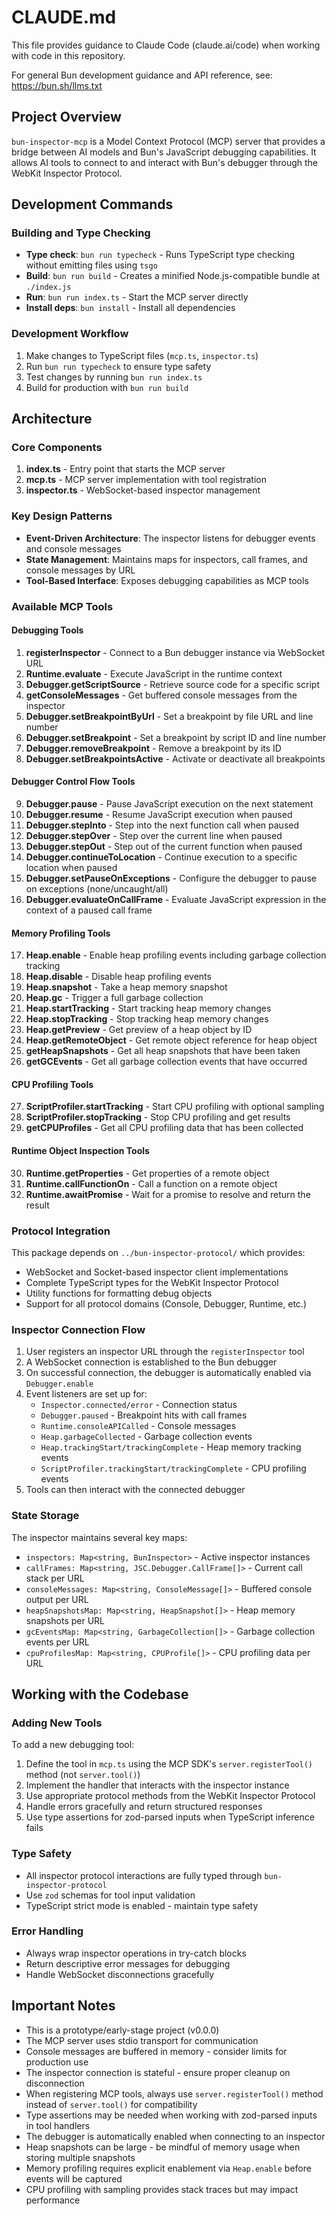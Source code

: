 # CLAUDE.md

This file provides guidance to Claude Code (claude.ai/code) when working with code in this repository.

For general Bun development guidance and API reference, see: https://bun.sh/llms.txt

## Project Overview

`bun-inspector-mcp` is a Model Context Protocol (MCP) server that provides a bridge between AI models and Bun's JavaScript debugging capabilities. It allows AI tools to connect to and interact with Bun's debugger through the WebKit Inspector Protocol.

## Development Commands

### Building and Type Checking

- **Type check**: `bun run typecheck` - Runs TypeScript type checking without emitting files using `tsgo`
- **Build**: `bun run build` - Creates a minified Node.js-compatible bundle at `./index.js`
- **Run**: `bun run index.ts` - Start the MCP server directly
- **Install deps**: `bun install` - Install all dependencies

### Development Workflow

1. Make changes to TypeScript files (`mcp.ts`, `inspector.ts`)
2. Run `bun run typecheck` to ensure type safety
3. Test changes by running `bun run index.ts`
4. Build for production with `bun run build`

## Architecture

### Core Components

1. **index.ts** - Entry point that starts the MCP server
2. **mcp.ts** - MCP server implementation with tool registration
3. **inspector.ts** - WebSocket-based inspector management

### Key Design Patterns

- **Event-Driven Architecture**: The inspector listens for debugger events and console messages
- **State Management**: Maintains maps for inspectors, call frames, and console messages by URL
- **Tool-Based Interface**: Exposes debugging capabilities as MCP tools

### Available MCP Tools

#### Debugging Tools
1. **registerInspector** - Connect to a Bun debugger instance via WebSocket URL
2. **Runtime.evaluate** - Execute JavaScript in the runtime context
3. **Debugger.getScriptSource** - Retrieve source code for a specific script
4. **getConsoleMessages** - Get buffered console messages from the inspector
5. **Debugger.setBreakpointByUrl** - Set a breakpoint by file URL and line number
6. **Debugger.setBreakpoint** - Set a breakpoint by script ID and line number
7. **Debugger.removeBreakpoint** - Remove a breakpoint by its ID
8. **Debugger.setBreakpointsActive** - Activate or deactivate all breakpoints

#### Debugger Control Flow Tools
9. **Debugger.pause** - Pause JavaScript execution on the next statement
10. **Debugger.resume** - Resume JavaScript execution when paused
11. **Debugger.stepInto** - Step into the next function call when paused
12. **Debugger.stepOver** - Step over the current line when paused
13. **Debugger.stepOut** - Step out of the current function when paused
14. **Debugger.continueToLocation** - Continue execution to a specific location when paused
15. **Debugger.setPauseOnExceptions** - Configure the debugger to pause on exceptions (none/uncaught/all)
16. **Debugger.evaluateOnCallFrame** - Evaluate JavaScript expression in the context of a paused call frame

#### Memory Profiling Tools
17. **Heap.enable** - Enable heap profiling events including garbage collection tracking
18. **Heap.disable** - Disable heap profiling events
19. **Heap.snapshot** - Take a heap memory snapshot
20. **Heap.gc** - Trigger a full garbage collection
21. **Heap.startTracking** - Start tracking heap memory changes
22. **Heap.stopTracking** - Stop tracking heap memory changes
23. **Heap.getPreview** - Get preview of a heap object by ID
24. **Heap.getRemoteObject** - Get remote object reference for heap object
25. **getHeapSnapshots** - Get all heap snapshots that have been taken
26. **getGCEvents** - Get all garbage collection events that have occurred

#### CPU Profiling Tools
27. **ScriptProfiler.startTracking** - Start CPU profiling with optional sampling
28. **ScriptProfiler.stopTracking** - Stop CPU profiling and get results
29. **getCPUProfiles** - Get all CPU profiling data that has been collected

#### Runtime Object Inspection Tools
30. **Runtime.getProperties** - Get properties of a remote object
31. **Runtime.callFunctionOn** - Call a function on a remote object
32. **Runtime.awaitPromise** - Wait for a promise to resolve and return the result

### Protocol Integration

This package depends on `../bun-inspector-protocol/` which provides:
- WebSocket and Socket-based inspector client implementations
- Complete TypeScript types for the WebKit Inspector Protocol
- Utility functions for formatting debug objects
- Support for all protocol domains (Console, Debugger, Runtime, etc.)

### Inspector Connection Flow

1. User registers an inspector URL through the `registerInspector` tool
2. A WebSocket connection is established to the Bun debugger
3. On successful connection, the debugger is automatically enabled via `Debugger.enable`
4. Event listeners are set up for:
   - `Inspector.connected/error` - Connection status
   - `Debugger.paused` - Breakpoint hits with call frames
   - `Runtime.consoleAPICalled` - Console messages
   - `Heap.garbageCollected` - Garbage collection events
   - `Heap.trackingStart/trackingComplete` - Heap memory tracking events
   - `ScriptProfiler.trackingStart/trackingComplete` - CPU profiling events
5. Tools can then interact with the connected debugger

### State Storage

The inspector maintains several key maps:
- `inspectors: Map<string, BunInspector>` - Active inspector instances
- `callFrames: Map<string, JSC.Debugger.CallFrame[]>` - Current call stack per URL
- `consoleMessages: Map<string, ConsoleMessage[]>` - Buffered console output per URL
- `heapSnapshotsMap: Map<string, HeapSnapshot[]>` - Heap memory snapshots per URL
- `gcEventsMap: Map<string, GarbageCollection[]>` - Garbage collection events per URL
- `cpuProfilesMap: Map<string, CPUProfile[]>` - CPU profiling data per URL

## Working with the Codebase

### Adding New Tools

To add a new debugging tool:
1. Define the tool in `mcp.ts` using the MCP SDK's `server.registerTool()` method (not `server.tool()`)
2. Implement the handler that interacts with the inspector instance
3. Use appropriate protocol methods from the WebKit Inspector Protocol
4. Handle errors gracefully and return structured responses
5. Use type assertions for zod-parsed inputs when TypeScript inference fails

### Type Safety

- All inspector protocol interactions are fully typed through `bun-inspector-protocol`
- Use `zod` schemas for tool input validation
- TypeScript strict mode is enabled - maintain type safety

### Error Handling

- Always wrap inspector operations in try-catch blocks
- Return descriptive error messages for debugging
- Handle WebSocket disconnections gracefully

## Important Notes

- This is a prototype/early-stage project (v0.0.0)
- The MCP server uses stdio transport for communication
- Console messages are buffered in memory - consider limits for production use
- The inspector connection is stateful - ensure proper cleanup on disconnection
- When registering MCP tools, always use `server.registerTool()` method instead of `server.tool()` for compatibility
- Type assertions may be needed when working with zod-parsed inputs in tool handlers
- The debugger is automatically enabled when connecting to an inspector
- Heap snapshots can be large - be mindful of memory usage when storing multiple snapshots
- Memory profiling requires explicit enablement via `Heap.enable` before events will be captured
- CPU profiling with sampling provides stack traces but may impact performance